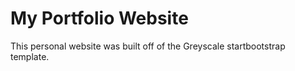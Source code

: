 # My Portfolio Website

This personal website was built off of the Greyscale startbootstrap template.
